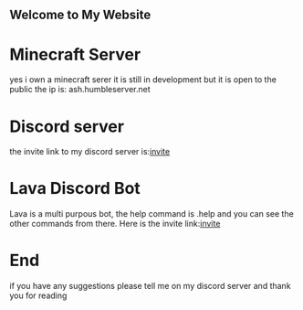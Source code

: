 ## Welcome to My Website

# Minecraft Server
yes i own a minecraft serer it is still in development but it is open to the public the ip is: ash.humbleserver.net

# Discord server
the invite link to my discord server is:[invite](https://discord.gg/aMVXRTP)

# Lava Discord Bot
Lava is a multi purpous bot, the help command is .help and you can see the other commands from there. Here is the invite link:[invite](https://discord.com/api/oauth2/authorize?client_id=747026707583729744&permissions=8&scope=bot)

# End
if you have any suggestions please tell me on my discord server and thank you for reading
